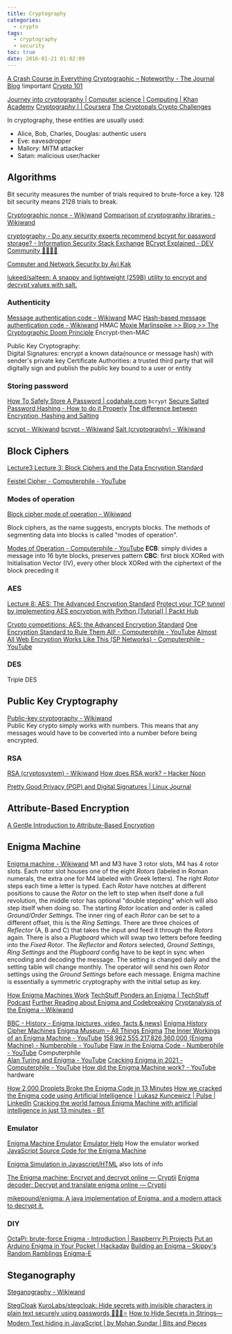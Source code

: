 ```yaml
---
title: Cryptography
categories:
  - crypto
tags:
  - cryptography
  - security
toc: true
date: 2016-01-21 01:02:09
---
```


[A Crash Course in Everything Cryptographic – Noteworthy - The Journal Blog](https://blog.usejournal.com/a-crash-course-in-everything-cryptographic-50daa0fda482) !important
[Crypto 101](https://www.crypto101.io/)

[Journey into cryptography | Computer science | Computing | Khan Academy](https://www.khanacademy.org/computing/computer-science/cryptography)
[Cryptography I | Coursera](https://www.coursera.org/learn/crypto)
[The Cryptopals Crypto Challenges](http://cryptopals.com/)

In cryptography, these entities are usually used:

- Alice, Bob, Charles, Douglas: authentic users
- Eve: eavesdropper
- Mallory: MITM attacker
- Satan: malicious user/hacker

## Algorithms

Bit security measures the number of trials required to brute-force a key. 128 bit security means 2128 trials to break.

[Cryptographic nonce - Wikiwand](http://www.wikiwand.com/en/Cryptographic_nonce)
[Comparison of cryptography libraries - Wikiwand](https://www.wikiwand.com/en/Comparison_of_cryptography_libraries)

[cryptography - Do any security experts recommend bcrypt for password storage? - Information Security Stack Exchange](http://security.stackexchange.com/questions/4781/do-any-security-experts-recommend-bcrypt-for-password-storage)
[BCrypt Explained - DEV Community 👩‍💻👨‍💻](https://dev.to/sylviapap/bcrypt-explained-4k5c)

[Computer and Network Security by Avi Kak](https://engineering.purdue.edu/kak/compsec/)

[lukeed/salteen: A snappy and lightweight (259B) utility to encrypt and decrypt values with salt.](https://github.com/lukeed/salteen)

### Authenticity

[Message authentication code - Wikiwand](http://www.wikiwand.com/en/Message_authentication_code) MAC
[Hash-based message authentication code - Wikiwand](http://www.wikiwand.com/en/Hash-based_message_authentication_code) HMAC
[Moxie Marlinspike >> Blog >> The Cryptographic Doom Principle](http://www.thoughtcrime.org/blog/the-cryptographic-doom-principle/) Encrypt-then-MAC

Public Key Cryptography:  
Digital Signatures: encrypt a known data(nounce or message hash) with sender's private key
Certificate Authorities: a trusted third party that will digitally sign and publish the public key bound to a user or entity

### Storing password

[How To Safely Store A Password | codahale.com](https://codahale.com/how-to-safely-store-a-password/) `bcrypt`
[Secure Salted Password Hashing - How to do it Properly](https://crackstation.net/hashing-security.htm)
[The difference between Encryption, Hashing and Salting](https://www.thesslstore.com/blog/difference-encryption-hashing-salting/)

[scrypt - Wikiwand](https://www.wikiwand.com/en/Scrypt)
[bcrypt - Wikiwand](https://www.wikiwand.com/en/Bcrypt)
[Salt (cryptography) - Wikiwand](<https://www.wikiwand.com/en/Salt_(cryptography)>)

## Block Ciphers

[Lecture3 Lecture 3: Block Ciphers and the Data Encryption Standard](https://engineering.purdue.edu/kak/compsec/NewLectures/Lecture3.pdf)

[Feistel Cipher - Computerphile - YouTube](https://www.youtube.com/watch?v=FGhj3CGxl8I)

### Modes of operation

[Block cipher mode of operation - Wikiwand](https://www.wikiwand.com/en/Block_cipher_mode_of_operation)

Block ciphers, as the name suggests, encrypts blocks. The methods of segmenting data into blocks is called "modes of operation".

[Modes of Operation - Computerphile - YouTube](https://www.youtube.com/watch?v=Rk0NIQfEXBA)
**ECB**: simply divides a message into 16 byte blocks, preserves pattern
**CBC**: first block XORed with Initialisation Vector (IV), every other block XORed with the ciphertext of the block preceding it

### AES

[Lecture 8: AES: The Advanced Encryption Standard](https://engineering.purdue.edu/kak/compsec/NewLectures/Lecture8.pdf)
[Protect your TCP tunnel by implementing AES encryption with Python [Tutorial] | Packt Hub](https://hub.packtpub.com/protect-tcp-tunnel-implementing-aes-encryption-with-python/)

[Crypto competitions: AES: the Advanced Encryption Standard](http://competitions.cr.yp.to/aes.html)
[One Encryption Standard to Rule Them All! - Computerphile - YouTube](https://www.youtube.com/watch?v=VYech-c5Dic)
[Almost All Web Encryption Works Like This (SP Networks) - Computerphile - YouTube](https://www.youtube.com/watch?v=DLjzI5dX8jc)

### DES

Triple DES

## Public Key Cryptography

[Public-key cryptography - Wikiwand](http://www.wikiwand.com/en/Public-key_cryptography)  
Public Key crypto simply works with numbers. This means that any messages would have to be converted into a number before being encrypted.

### RSA

[RSA (cryptosystem) - Wikiwand](<https://www.wikiwand.com/en/RSA_(cryptosystem)>)
[How does RSA work? – Hacker Noon](https://hackernoon.com/how-does-rsa-work-f44918df914b)

[Pretty Good Privacy (PGP) and Digital Signatures | Linux Journal](https://www.linuxjournal.com/content/pretty-good-privacy-pgp-and-digital-signatures)

## Attribute-Based Encryption

[A Gentle Introduction to Attribute-Based Encryption](https://medium.com/@dbkats/a-gentle-introduction-to-attribute-based-encryption-edca31744ac6)

## Enigma Machine

[Enigma machine - Wikiwand](https://www.wikiwand.com/en/Enigma_machine)
M1 and M3 have 3 rotor slots, M4 has 4 rotor slots.
Each rotor slot houses one of the eight _Rotors_ (labeled in Roman numerals, the extra one for M4 labeled with Greek letters). The right _Rotor_ steps each time a letter is typed. Each _Rotor_ have notches at different positions to cause the _Rotor_ on the left to step when itself done a full revolution, the middle rotor has optional "double stepping" which will also step itself when doing so. The starting _Rotor_ location and order is called _Ground/Order Settings_. The inner ring of each _Rotor_ can be set to a different offset, this is the _Ring Settings_.
There are three choices of _Reflector_ (A, B and C) that takes the input and feed it through the _Rotors_ again.
There is also a _Plugboard_ which will swap two letters before feeding into the _Fixed Rotor_.
The _Reflector_ and _Rotors_ selected, _Ground Settings_, _Ring Settings_ and the _Plugboard_ config have to be kept in sync when encoding and decoding the message. The setting is changed daily and the setting table will change monthly. The operator will send his own _Rotor_ settings using the _Ground Settings_ before each message.
Enigma machine is essentially a symmetric cryptography with the initial setup as key.

[How Enigma Machines Work](http://enigma.louisedade.co.uk/howitworks.html)
[TechStuff Ponders an Enigma | TechStuff Podcast](https://www.techstuffpodcast.com/podcasts/techstuff-ponders-an-enigma.htm)
[Further Reading about Enigma and Codebreaking](http://enigma.louisedade.co.uk/furtherreading.html)
[Cryptanalysis of the Enigma - Wikiwand](https://www.wikiwand.com/en/Cryptanalysis_of_the_Enigma)

[BBC - History - Enigma (pictures, video, facts & news)](http://www.bbc.co.uk/history/topics/enigma)
[Enigma History](http://www.cryptomuseum.com/crypto/enigma/hist.htm)
[Cipher Machines](https://ciphermachines.com/enigma)
[Enigma Museum – All Things Enigma](https://enigmamuseum.com/)
[The Inner Workings of an Enigma Machine - YouTube](https://www.youtube.com/watch?v=mcX7iO_XCFA)
[158,962,555,217,826,360,000 (Enigma Machine) - Numberphile - YouTube](https://www.youtube.com/watch?annotation_id=annotation_777706&feature=iv&src_vid=V4V2bpZlqx8&v=G2_Q9FoD-oQ)
[Flaw in the Enigma Code - Numberphile - YouTube](https://www.youtube.com/watch?v=V4V2bpZlqx8)
Computerphile  
[Alan Turing and Enigma - YouTube](https://www.youtube.com/playlist?list=PLzH6n4zXuckodsatCTEuxaygCHizMS0_I)
[Cracking Enigma in 2021 - Computerphile - YouTube](https://www.youtube.com/watch?v=RzWB5jL5RX0)
[How did the Enigma Machine work? - YouTube](https://www.youtube.com/watch?v=ybkkiGtJmkM) hardware

[How 2,000 Droplets Broke the Enigma Code in 13 Minutes](https://blog.digitalocean.com/how-2000-droplets-broke-the-enigma-code-in-13-minutes/)
[How we cracked the Enigma code using Artificial Intelligence | Lukasz Kuncewicz | Pulse | LinkedIn](https://www.linkedin.com/pulse/how-we-cracked-enigma-code-using-artificial-lukasz-kuncewicz/)
[Cracking the world famous Enigma Machine with artificial intelligence in just 13 minutes - BT](http://home.bt.com/tech-gadgets/enigma-machine-cracking-artificial-intelligence-11364235568160)

### Emulator

[Enigma Machine Emulator](http://enigma.louisedade.co.uk/)
[Emulator Help](http://enigma.louisedade.co.uk/help.html) How the emulator worked
[JavaScript Source Code for the Enigma Machine](http://enigma.louisedade.co.uk/jssource.html)

[Enigma Simulation in Javascript/HTML](http://people.physik.hu-berlin.de/~palloks/js/enigma/index_en.html) also lots of info

[The Enigma machine: Encrypt and decrypt online — Cryptii](https://cryptii.com/enigma-machine)
[Enigma decoder: Decrypt and translate enigma online — Cryptii](https://cryptii.com/enigma-decoder)

[mikepound/enigma: A java implementation of Enigma, and a modern attack to decrypt it.](https://github.com/mikepound/enigma)

### DIY

[OctaPi: brute-force Enigma - Introduction | Raspberry Pi Projects](https://projects.raspberrypi.org/en/projects/octapi-brute-force-enigma/)
[Put an Arduino Enigma in Your Pocket | Hackaday](https://hackaday.com/2019/03/28/put-an-arduino-enigma-in-your-pocket/)
[Building an Enigma – Skippy's Random Ramblings](https://skippy.org.uk/building-an-enigma/)
[Enigma-E](https://www.cryptomuseum.com/kits/enigma/)

## Steganography

[Steganography - Wikiwand](https://www.wikiwand.com/en/Steganography)

[StegCloak](https://stegcloak.surge.sh/)
[KuroLabs/stegcloak: Hide secrets with invisible characters in plain text securely using passwords 🧙🏻‍♂️⭐](https://github.com/KuroLabs/stegcloak)
[How to Hide Secrets in Strings— Modern Text hiding in JavaScript | by Mohan Sundar | Bits and Pieces](https://blog.bitsrc.io/how-to-hide-secrets-in-strings-modern-text-hiding-in-javascript-613a9faa5787)

